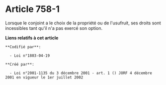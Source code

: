 # Article 758-1

Lorsque le conjoint a le choix de la propriété ou de l'usufruit, ses droits sont incessibles tant qu'il n'a pas exercé son
option.

**Liens relatifs à cet article**

	**Codifié par**:

	  - Loi n°1803-04-19

	**Créé par**:

	  - Loi n°2001-1135 du 3 décembre 2001 - art. 1 () JORF 4 décembre 2001 en vigueur le 1er juillet 2002
